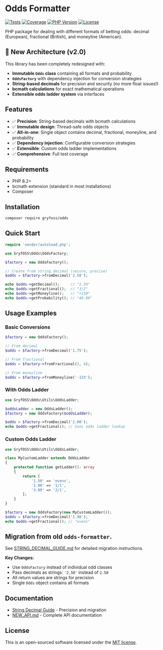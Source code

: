 # Odds Formatter

[![Tests](https://github.com/gryfoss/odds/workflows/Tests/badge.svg?branch=new_api)](https://github.com/gryfoss/odds/actions)
[![Coverage](https://img.shields.io/badge/coverage-100%25-brightgreen)](https://github.com/gryfoss/odds/actions)
[![PHP Version](https://img.shields.io/badge/php-8.1%2B-blue)](https://php.net)
[![License](https://img.shields.io/badge/license-MIT-green)](LICENSE)

PHP package for dealing with different formats of betting odds: decimal (European), fractional (British), and moneyline (American).

## 🚀 New Architecture (v2.0)

This library has been completely redesigned with:

- **Immutable `Odds` class** containing all formats and probability
- **`OddsFactory`** with dependency injection for conversion strategies
- **String-based decimals** for precision and security (no more float issues!)
- **bcmath calculations** for exact mathematical operations
- **Extensible odds ladder system** via interfaces

## Features

- ✅ **Precision**: String-based decimals with bcmath calculations
- ✅ **Immutable design**: Thread-safe odds objects
- ✅ **All-in-one**: Single object contains decimal, fractional, moneyline, and probability
- ✅ **Dependency injection**: Configurable conversion strategies
- ✅ **Extensible**: Custom odds ladder implementations
- ✅ **Comprehensive**: Full test coverage

## Requirements

- PHP 8.2+
- bcmath extension (standard in most installations)
- Composer

## Installation

```bash
composer require gryfoss/odds
```

## Quick Start

```php
require 'vendor/autoload.php';

use GryfOSS\Odds\OddsFactory;

$factory = new OddsFactory();

// Create from string decimal (secure, precise)
$odds = $factory->fromDecimal('2.50');

echo $odds->getDecimal();     // "2.50"
echo $odds->getFractional();  // "3/2"
echo $odds->getMoneyline();   // "+150"
echo $odds->getProbability(); // "40.00"
```

## Usage Examples

### Basic Conversions

```php
$factory = new OddsFactory();

// From decimal
$odds = $factory->fromDecimal('1.75');

// From fractional
$odds = $factory->fromFractional(3, 4);

// From moneyline
$odds = $factory->fromMoneyline('-133');
```

### With Odds Ladder

```php
use GryfOSS\Odds\Utils\OddsLadder;

$oddsLadder = new OddsLadder();
$factory = new OddsFactory($oddsLadder);

$odds = $factory->fromDecimal('2.00');
echo $odds->getFractional(); // Uses odds ladder lookup
```

### Custom Odds Ladder

```php
use GryfOSS\Odds\Utils\OddsLadder;

class MyCustomLadder extends OddsLadder
{
    protected function getLadder(): array
    {
        return [
            '1.50' => 'evens',
            '2.00' => '1/1',
            '3.00' => '2/1',
        ];
    }
}

$factory = new OddsFactory(new MyCustomLadder());
$odds = $factory->fromDecimal('1.90');
echo $odds->getFractional(); // "evens"
```

## Migration from old `odds-formatter`.

See [STRING_DECIMAL_GUIDE.md](STRING_DECIMAL_GUIDE.md) for detailed migration instructions.

**Key Changes:**
- Use `OddsFactory` instead of individual odd classes
- Pass decimals as strings: `'2.50'` instead of `2.50`
- All return values are strings for precision
- Single `Odds` object contains all formats

## Documentation

- [String Decimal Guide](STRING_DECIMAL_GUIDE.md) - Precision and migration
- [NEW_API.md](NEW_API.md) - Complete API documentation

## License

This is an open-sourced software licensed under the [MIT license](LICENSE).
